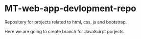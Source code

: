 # MT-web-app-devlopment-repo
Repository for projects related to html, css, js and bootstrap.

Here we are going to create branch for JavaScirpt porjects.
